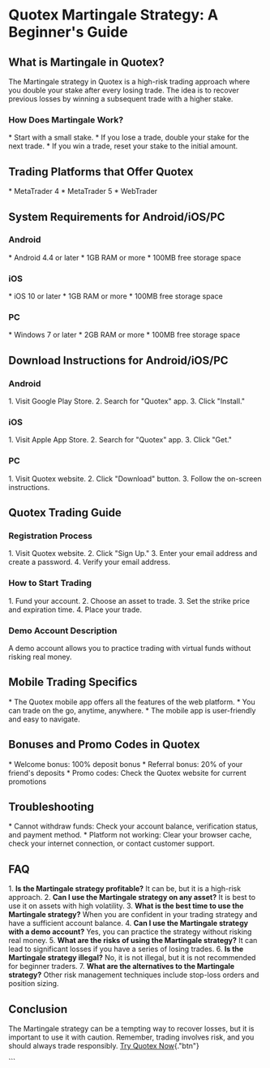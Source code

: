 # Quotex Martingale Strategy: A Beginner\'s Guide

## What is Martingale in Quotex?

The Martingale strategy in Quotex is a high-risk trading approach where
you double your stake after every losing trade. The idea is to recover
previous losses by winning a subsequent trade with a higher stake.

### How Does Martingale Work?

\* Start with a small stake. \* If you lose a trade, double your stake
for the next trade. \* If you win a trade, reset your stake to the
initial amount.

## Trading Platforms that Offer Quotex

\* MetaTrader 4 \* MetaTrader 5 \* WebTrader

## System Requirements for Android/iOS/PC

### Android

\* Android 4.4 or later \* 1GB RAM or more \* 100MB free storage space

### iOS

\* iOS 10 or later \* 1GB RAM or more \* 100MB free storage space

### PC

\* Windows 7 or later \* 2GB RAM or more \* 100MB free storage space

## Download Instructions for Android/iOS/PC

### Android

1\. Visit Google Play Store. 2. Search for "Quotex" app. 3. Click
"Install."

### iOS

1\. Visit Apple App Store. 2. Search for "Quotex" app. 3. Click
"Get."

### PC

1\. Visit Quotex website. 2. Click "Download" button. 3. Follow
the on-screen instructions.

## Quotex Trading Guide

### Registration Process

1\. Visit Quotex website. 2. Click "Sign Up." 3. Enter your email
address and create a password. 4. Verify your email address.

### How to Start Trading

1\. Fund your account. 2. Choose an asset to trade. 3. Set the strike
price and expiration time. 4. Place your trade.

### Demo Account Description

A demo account allows you to practice trading with virtual funds without
risking real money.

## Mobile Trading Specifics

\* The Quotex mobile app offers all the features of the web platform. \*
You can trade on the go, anytime, anywhere. \* The mobile app is
user-friendly and easy to navigate.

## Bonuses and Promo Codes in Quotex

\* Welcome bonus: 100% deposit bonus \* Referral bonus: 20% of your
friend\'s deposits \* Promo codes: Check the Quotex website for current
promotions

## Troubleshooting

\* Cannot withdraw funds: Check your account balance, verification
status, and payment method. \* Platform not working: Clear your browser
cache, check your internet connection, or contact customer support.

## FAQ

1\. **Is the Martingale strategy profitable?** It can be, but it is a
high-risk approach. 2. **Can I use the Martingale strategy on any
asset?** It is best to use it on assets with high volatility. 3. **What
is the best time to use the Martingale strategy?** When you are
confident in your trading strategy and have a sufficient account
balance. 4. **Can I use the Martingale strategy with a demo account?**
Yes, you can practice the strategy without risking real money. 5. **What
are the risks of using the Martingale strategy?** It can lead to
significant losses if you have a series of losing trades. 6. **Is the
Martingale strategy illegal?** No, it is not illegal, but it is not
recommended for beginner traders. 7. **What are the alternatives to the
Martingale strategy?** Other risk management techniques include
stop-loss orders and position sizing.

## Conclusion

The Martingale strategy can be a tempting way to recover losses, but it
is important to use it with caution. Remember, trading involves risk,
and you should always trade responsibly. [Try Quotex
Now](\%22https://traff.sbs/brokerqxsignup\%22){."btn"}

\`\`\`

